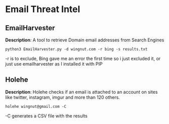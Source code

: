 # Email Threat Intel

## EmailHarvester


**Description**: A tool to retrieve Domain email addresses from Search Engines

`python3 EmailHarvester.py -d wingnut.com -r bing -s results.txt`

-r is to exclude, Bing gave me an error the first time so i just excluded it, or just use emailharvester as I installed it with PIP


## Holehe

**Description**: Holehe checks if an email is attached to an account on sites like twitter, instagram, imgur and more than 120 others.

`holehe wingnut@gmail.com -C`

-C generates a CSV file with the results


